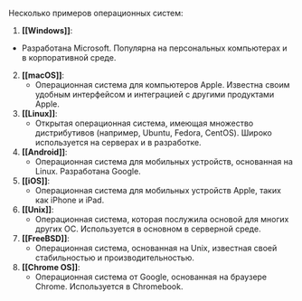 
Несколько примеров операционных систем:
 1. **[[Windows]]**:
   - Разработана Microsoft. Популярна на персональных компьютерах и в корпоративной среде.
2. **[[macOS]]**:
   - Операционная система для компьютеров Apple. Известна своим удобным интерфейсом и интеграцией с другими продуктами Apple.
3. **[[Linux]]**:
   - Открытая операционная система, имеющая множество дистрибутивов (например, Ubuntu, Fedora, CentOS). Широко используется на серверах и в разработке.
4. **[[Android]]**:
   - Операционная система для мобильных устройств, основанная на Linux. Разработана Google.
5. **[[iOS]]**:
   - Операционная система для мобильных устройств Apple, таких как iPhone и iPad.
6. **[[Unix]]**:
   - Операционная система, которая послужила основой для многих других ОС. Используется в основном в серверной среде.
7. **[[FreeBSD]]**:
   - Операционная система, основанная на Unix, известная своей стабильностью и производительностью.
8. **[[Chrome OS]]**:
   - Операционная система от Google, основанная на браузере Chrome. Используется в Chromebook.
